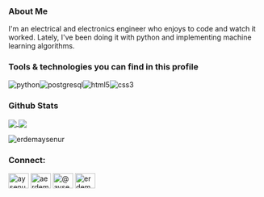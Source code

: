 ### About Me
I'm an electrical and electronics engineer who enjoys to code and watch it worked. Lately, I've been doing it with python and implementing machine learning algorithms. 


### Tools & technologies you can find in this profile
<img src="https://raw.githubusercontent.com/erdemaysenur/erdemaysenur/master/icons/py.png" title="python" alt="python"/><img src="https://raw.githubusercontent.com/erdemaysenur/erdemaysenur/master/icons/psql.png" title="postgresql" alt="postgresql"/><img src="https://raw.githubusercontent.com/erdemaysenur/erdemaysenur/master/icons/html5.png" title="html5" alt="html5"/><img src="https://raw.githubusercontent.com/erdemaysenur/erdemaysenur/master/icons/css3.png" title="css3" alt="css3"/>



### Github Stats

<a href="https://github.com/erdemaysenur/erdemaysenur">
  <img align="center" src="https://github-readme-stats.vercel.app/api/top-langs/?username=erdemaysenur&,tex&title_color=ffffff&text_color=c9cacc&icon_color=2bbc8a&bg_color=1d1f21&langs_count=3" />
</a>
<a href="https://github.com/erdemaysenur/erdemaysenur">
  <img align="center" src="https://github-readme-stats.vercel.app/api?username=erdemaysenur&show_icons=true&line_height=27&count_private=true&title_color=ffffff&text_color=c9cacc&icon_color=2bbc8a&bg_color=1d1f21" />
</a>

<p><img src="https://github-readme-streak-stats.herokuapp.com/?user=erdemaysenur&" alt="erdemaysenur" /></p>



### Connect:
<p align="left">
<a href="https://linkedin.com/in/aysenurerdem" target="blank"><img align="center" src="https://raw.githubusercontent.com/rahuldkjain/github-profile-readme-generator/master/src/images/icons/Social/linked-in-alt.svg" alt="aysenurerdem" height="30" width="40" /></a>
<a href="https://kaggle.com/aerdem" target="blank"><img align="center" src="https://raw.githubusercontent.com/rahuldkjain/github-profile-readme-generator/master/src/images/icons/Social/kaggle.svg" alt="aerdem" height="30" width="40" /></a>
<a href="https://medium.com/@aysenurerdem" target="blank"><img align="center" src="https://raw.githubusercontent.com/rahuldkjain/github-profile-readme-generator/master/src/images/icons/Social/medium.svg" alt="@aysenurerdem" height="30" width="40" /></a>
<a href="https://www.hackerrank.com/erdem_sy" target="blank"><img align="center" src="https://raw.githubusercontent.com/rahuldkjain/github-profile-readme-generator/master/src/images/icons/Social/hackerrank.svg" alt="erdem_sy" height="30" width="40" /></a>
</p>
